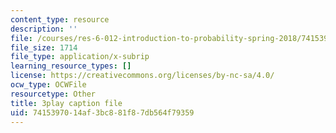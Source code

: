 ```yaml
---
content_type: resource
description: ''
file: /courses/res-6-012-introduction-to-probability-spring-2018/7415397014af3bc881f87db564f79359_uviHu6m_YnM.srt
file_size: 1714
file_type: application/x-subrip
learning_resource_types: []
license: https://creativecommons.org/licenses/by-nc-sa/4.0/
ocw_type: OCWFile
resourcetype: Other
title: 3play caption file
uid: 74153970-14af-3bc8-81f8-7db564f79359
---
```

